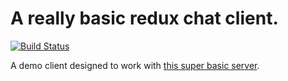 # A really basic redux chat client.
[![Build Status](https://travis-ci.org/jamesism/socket-chat-client.svg?branch=master)](https://travis-ci.org/jamesism/badges)

A demo client designed to work with [this super basic server](https://github.com/jamesism/socket-chat).
